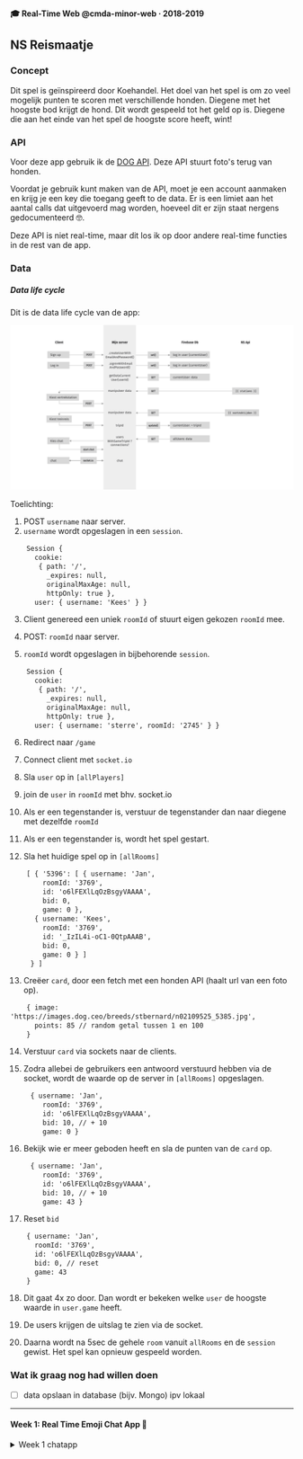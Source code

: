 **🎓 Real-Time Web @cmda-minor-web · 2018-2019**

## NS Reismaatje

### Concept

Dit spel is geïnspireerd door Koehandel. Het doel van het spel is om zo veel mogelijk punten te scoren met verschillende honden. Diegene met het hoogste bod krijgt de hond. Dit wordt gespeeld tot het geld op is. Diegene die aan het einde van het spel de hoogste score heeft, wint!

### API

Voor deze app gebruik ik de [DOG API](https://dog.ceo/dog-api/). Deze API stuurt foto's terug van honden.

Voordat je gebruik kunt maken van de API, moet je een account aanmaken en krijg je een key die toegang geeft to de data. Er is een limiet aan het aantal calls dat uitgevoerd mag worden, hoeveel dit er zijn staat nergens gedocumenteerd 🤓.

Deze API is niet real-time, maar dit los ik op door andere real-time functies in de rest van de app.

### Data

##### Data life cycle

Dit is de data life cycle van de app:

![](DIAGRAM.png)

Toelichting:

1. POST `username` naar server.
2. `username` wordt opgeslagen in een `session`.

```
    Session {
      cookie:
       { path: '/',
         _expires: null,
         originalMaxAge: null,
         httpOnly: true },
      user: { username: 'Kees' } }
```

3. Client genereed een uniek `roomId` of stuurt eigen gekozen `roomId` mee.

4. POST: `roomId` naar server.

5. `roomId` wordt opgeslagen in bijbehorende `session`.

```
    Session {
      cookie:
       { path: '/',
         _expires: null,
         originalMaxAge: null,
         httpOnly: true },
      user: { username: 'sterre', roomId: '2745' } }
```

6. Redirect naar `/game`

7. Connect client met `socket.io`

8. Sla `user` op in `[allPlayers]`

9. join de `user` in `roomId` met bhv. socket.io

10. Als er een tegenstander is, verstuur de tegenstander dan naar diegene met dezelfde `roomId`

11. Als er een tegenstander is, wordt het spel gestart.

12. Sla het huidige spel op in `[allRooms]`

```
    [ { '5396': [ { username: 'Jan',
        roomId: '3769',
        id: 'o6lFEXlLqOzBsgyVAAAA',
        bid: 0,
        game: 0 },
      { username: 'Kees',
        roomId: '3769',
        id: '_IzIL4i-oC1-0QtpAAAB',
        bid: 0,
        game: 0 } ]
     } ]
```

13. Creëer `card`, door een fetch met een honden API (haalt url van een foto op).

```
    { image: 'https://images.dog.ceo/breeds/stbernard/n02109525_5385.jpg',
      points: 85 // random getal tussen 1 en 100
    }
```

14. Verstuur `card` via sockets naar de clients.

15. Zodra allebei de gebruikers een antwoord verstuurd hebben via de socket, wordt de waarde op de server in `[allRooms]` opgeslagen.

```
     { username: 'Jan',
        roomId: '3769',
        id: 'o6lFEXlLqOzBsgyVAAAA',
        bid: 10, // + 10
        game: 0 }
```

16. Bekijk wie er meer geboden heeft en sla de punten van de `card` op.

```
     { username: 'Jan',
        roomId: '3769',
        id: 'o6lFEXlLqOzBsgyVAAAA',
        bid: 10, // + 10
        game: 43 }
```

17. Reset `bid`

```
    { username: 'Jan',
      roomId: '3769',
      id: 'o6lFEXlLqOzBsgyVAAAA',
      bid: 0, // reset
      game: 43
    }
```

18. Dit gaat 4x zo door. Dan wordt er bekeken welke `user` de hoogste waarde in `user.game` heeft.

19. De users krijgen de uitslag te zien via de socket.

20. Daarna wordt na 5sec de gehele `room` vanuit `allRooms` en de `session` gewist. Het spel kan opnieuw gespeeld worden.

### Wat ik graag nog had willen doen

-   [ ] data opslaan in database (bijv. Mongo) ipv lokaal

---

#### Week 1: Real Time Emoji Chat App 💬

<details>
<summary>Week 1 chatapp</summary>

With this application users chat. If a word in the messages suits a emoji, the emoji will replace the word.
![screenshot](screenshot.png)

## Install

```

git clone https://github.com/sterrevangeest/real-time-web-1819

cd project-2-1819

npm install

npm run server

```

## How it works

To create a real time web application I used the [socket.IO](https://socket.io/) library. Socket.IO enables realtime, bi-directional communication between the client-side and server-side.

To start my first real time web app, I follow this [tutorial](https://socket.io/get-started/chat/). Later I added extra features. Like replacing words with emoji's.

```js
// server-side: index.js
io.on("connection", socket => {
  socket.on("chat message", msg => {
    var msg = msg.split(" ").map(word => return emoji.get(word) || word);
    var msg = msg
      .toString()
      .replace(/,/g, " ")
      .replace(/:/g, "");
    io.emit("chat message", msg);
  });
});

```

</details>

<!-- Add a link to your live demo in Github Pages 🌐-->

<!-- ☝️ replace this description with a description of your own work -->

<!-- Add a nice image here at the end of the week, showing off your shiny frontend 📸 -->

<!-- Maybe a table of contents here? 📚 -->

<!-- How about a section that describes how to install this project? 🤓 -->

<!-- ...but how does one use this project? What are its features 🤔 -->

<!-- What external data source is featured in your project and what are its properties 🌠 -->

<!-- This would be a good place for your data life cycle ♻️-->

<!-- Maybe a checklist of done stuff and stuff still on your wishlist? ✅ -->

<!-- How about a license here? 📜 (or is it a licence?) 🤷 -->
